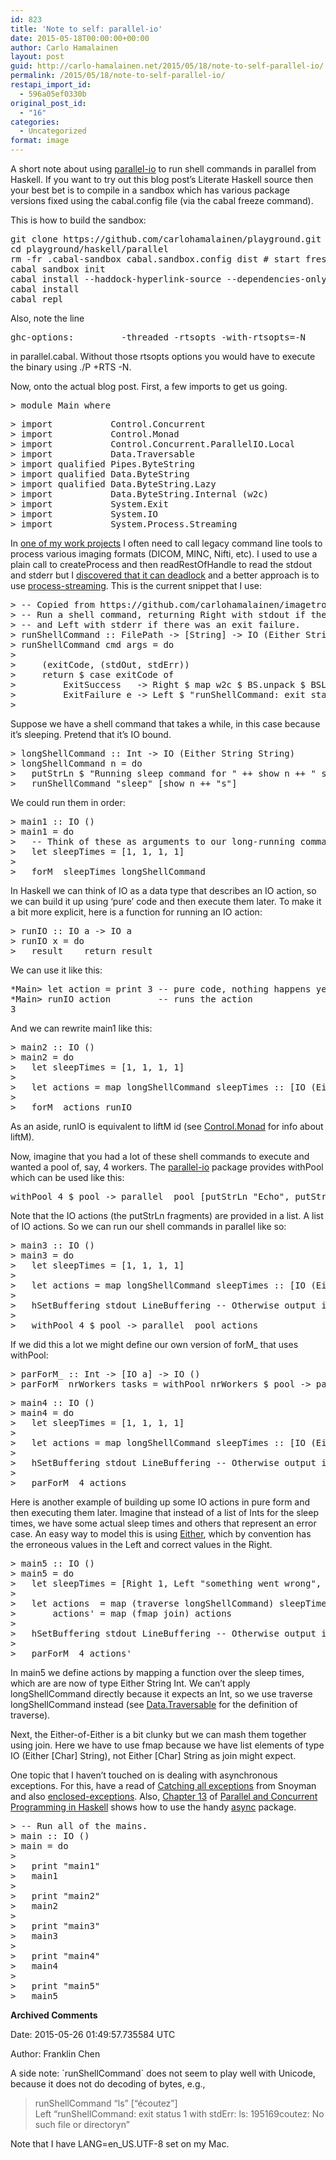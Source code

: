 ```yaml
---
id: 823
title: 'Note to self: parallel-io'
date: 2015-05-18T00:00:00+00:00
author: Carlo Hamalainen
layout: post
guid: http://carlo-hamalainen.net/2015/05/18/note-to-self-parallel-io/
permalink: /2015/05/18/note-to-self-parallel-io/
restapi_import_id:
  - 596a05ef0330b
original_post_id:
  - "16"
categories:
  - Uncategorized
format: image
---
```

A short note about using [parallel-io](https://hackage.haskell.org/package/parallel-io) to run shell commands in parallel from Haskell. If you want to try out this blog post’s Literate Haskell source then your best bet is to compile in a sandbox which has various package versions fixed using the cabal.config file (via the cabal freeze command). 

This is how to build the sandbox: 

<pre>git clone https://github.com/carlohamalainen/playground.git
cd playground/haskell/parallel
rm -fr .cabal-sandbox cabal.sandbox.config dist # start fresh
cabal sandbox init
cabal install --haddock-hyperlink-source --dependencies-only
cabal install
cabal repl
</pre>

Also, note the line 

<pre>ghc-options:         -threaded -rtsopts -with-rtsopts=-N
</pre>

in parallel.cabal. Without those rtsopts options you would have to execute the binary using ./P +RTS -N. 

Now, onto the actual blog post. First, a few imports to get us going. 

<pre>&gt; module Main where
</pre>

<pre>&gt; import           Control.Concurrent
&gt; import           Control.Monad
&gt; import           Control.Concurrent.ParallelIO.Local
&gt; import           Data.Traversable
&gt; import qualified Pipes.ByteString                           as B
&gt; import qualified Data.ByteString                            as BS
&gt; import qualified Data.ByteString.Lazy                       as BSL
&gt; import           Data.ByteString.Internal (w2c)
&gt; import           System.Exit
&gt; import           System.IO
&gt; import           System.Process.Streaming
</pre>

In [one of my work projects](https://github.com/carlohamalainen/imagetrove-uploader) I often need to call legacy command line tools to process various imaging formats (DICOM, MINC, Nifti, etc). I used to use a plain call to createProcess and then readRestOfHandle to read the stdout and stderr but I [discovered that it can deadlock](http://carlo-hamalainen.net/blog/2014/8/28/reading-stdout-and-stderr-of-createprocess) and a better approach is to use [process-streaming](http://hackage.haskell.org/package/process-streaming). This is the current snippet that I use: 

<pre>&gt; -- Copied from https://github.com/carlohamalainen/imagetrove-uploader/blob/master/src/Network/ImageTrove/Utils.hs
&gt; -- Run a shell command, returning Right with stdout if the command exited successfully
&gt; -- and Left with stderr if there was an exit failure.
&gt; runShellCommand :: FilePath -&gt; [String] -&gt; IO (Either String String)
&gt; runShellCommand cmd args = do
&gt;
&gt;     (exitCode, (stdOut, stdErr)) 
&gt;     return $ case exitCode of
&gt;         ExitSuccess   -&gt; Right $ map w2c $ BS.unpack $ BSL.toStrict stdOut
&gt;         ExitFailure e -&gt; Left $ "runShellCommand: exit status " ++ show e ++ " with stdErr: "
&gt;                                                                 ++ (map w2c $ BS.unpack $ BSL.toStrict $ stdErr)
</pre>

Suppose we have a shell command that takes a while, in this case because it’s sleeping. Pretend that it’s IO bound. 

<pre>&gt; longShellCommand :: Int -&gt; IO (Either String String)
&gt; longShellCommand n = do
&gt;   putStrLn $ "Running sleep command for " ++ show n ++ " second(s)."
&gt;   runShellCommand "sleep" [show n ++ "s"]
</pre>

We could run them in order: 

<pre>&gt; main1 :: IO ()
&gt; main1 = do
&gt;   -- Think of these as arguments to our long-running commands.
&gt;   let sleepTimes = [1, 1, 1, 1]
&gt;
&gt;   forM_ sleepTimes longShellCommand
</pre>

In Haskell we can think of IO as a data type that describes an IO action, so we can build it up using ‘pure’ code and then execute them later. To make it a bit more explicit, here is a function for running an IO action: 

<pre>&gt; runIO :: IO a -&gt; IO a
&gt; runIO x = do
&gt;   result    return result
</pre>

We can use it like this: 

<pre>*Main&gt; let action = print 3 -- pure code, nothing happens yet
*Main&gt; runIO action         -- runs the action
3
</pre>

And we can rewrite main1 like this: 

<pre>&gt; main2 :: IO ()
&gt; main2 = do
&gt;   let sleepTimes = [1, 1, 1, 1]
&gt;
&gt;   let actions = map longShellCommand sleepTimes :: [IO (Either String String)]
&gt;
&gt;   forM_ actions runIO
</pre>

As an aside, runIO is equivalent to liftM id (see [Control.Monad](http://hackage.haskell.org/package/base-4.8.0.0/docs/Control-Monad.html#v:liftM) for info about liftM). 

Now, imagine that you had a lot of these shell commands to execute and wanted a pool of, say, 4 workers. The [parallel-io](https://hackage.haskell.org/package/parallel-io) package provides withPool which can be used like this: 

<pre>withPool 4 $ pool -&gt; parallel_ pool [putStrLn "Echo", putStrLn " in parallel"]
</pre>

Note that the IO actions (the putStrLn fragments) are provided in a list. A list of IO actions. So we can run our shell commands in parallel like so: 

<pre>&gt; main3 :: IO ()
&gt; main3 = do
&gt;   let sleepTimes = [1, 1, 1, 1]
&gt;
&gt;   let actions = map longShellCommand sleepTimes :: [IO (Either String String)]
&gt;
&gt;   hSetBuffering stdout LineBuffering -- Otherwise output is garbled.
&gt;
&gt;   withPool 4 $ pool -&gt; parallel_ pool actions
</pre>

If we did this a lot we might define our own version of forM_ that uses withPool: 

<pre>&gt; parForM_ :: Int -&gt; [IO a] -&gt; IO ()
&gt; parForM_ nrWorkers tasks = withPool nrWorkers $ pool -&gt; parallel_ pool tasks
</pre>

<pre>&gt; main4 :: IO ()
&gt; main4 = do
&gt;   let sleepTimes = [1, 1, 1, 1]
&gt;
&gt;   let actions = map longShellCommand sleepTimes :: [IO (Either String String)]
&gt;
&gt;   hSetBuffering stdout LineBuffering -- Otherwise output is garbled.
&gt;
&gt;   parForM_ 4 actions
</pre>

Here is another example of building up some IO actions in pure form and then executing them later. Imagine that instead of a list of Ints for the sleep times, we have some actual sleep times and others that represent an error case. An easy way to model this is using [Either](http://hackage.haskell.org/package/base-4.8.0.0/docs/Data-Either.html#t:Either), which by convention has the erroneous values in the Left and correct values in the Right. 

<pre>&gt; main5 :: IO ()
&gt; main5 = do
&gt;   let sleepTimes = [Right 1, Left "something went wrong", Right 2, Right 3]
&gt;
&gt;   let actions  = map (traverse longShellCommand) sleepTimes :: [IO (Either [Char] (Either String String))]
&gt;       actions' = map (fmap join) actions                    :: [IO (Either [Char] String)]
&gt;
&gt;   hSetBuffering stdout LineBuffering -- Otherwise output is garbled.
&gt;
&gt;   parForM_ 4 actions'
</pre>

In main5 we define actions by mapping a function over the sleep times, which are are now of type Either String Int. We can’t apply longShellCommand directly because it expects an Int, so we use traverse longShellCommand instead (see [Data.Traversable](http://hackage.haskell.org/package/base-4.8.0.0/docs/Data-Traversable.html#v:traverse) for the definition of traverse). 

Next, the Either-of-Either is a bit clunky but we can mash them together using join. Here we have to use fmap because we have list elements of type IO (Either [Char] String), not Either [Char] String as join might expect. 

One topic that I haven’t touched on is dealing with asynchronous exceptions. For this, have a read of [Catching all exceptions](https://www.fpcomplete.com/user/snoyberg/general-haskell/exceptions/catching-all-exceptions) from Snoyman and also [enclosed-exceptions](http://hackage.haskell.org/package/enclosed-exceptions). Also, [Chapter 13](http://chimera.labs.oreilly.com/books/1230000000929/ch13.html) of [Parallel and Concurrent Programming in Haskell](http://chimera.labs.oreilly.com/books/1230000000929) shows how to use the handy [async](https://hackage.haskell.org/package/async) package. 

<pre>&gt; -- Run all of the mains.
&gt; main :: IO ()
&gt; main = do
&gt;
&gt;   print "main1"
&gt;   main1
&gt;
&gt;   print "main2"
&gt;   main2
&gt;
&gt;   print "main3"
&gt;   main3
&gt;
&gt;   print "main4"
&gt;   main4
&gt;
&gt;   print "main5"
&gt;   main5
</pre>

**Archived Comments**

Date: 2015-05-26 01:49:57.735584 UTC

Author: Franklin Chen

A side note: \`runShellCommand\` does not seem to play well with Unicode, because it does not do decoding of bytes, e.g.,

> runShellCommand &#8220;ls&#8221; [&#8220;écoutez&#8221;]  
Left &#8220;runShellCommand: exit status 1 with stdErr: ls: 195169coutez: No such file or directoryn&#8221;

Note that I have LANG=en_US.UTF-8 set on my Mac.